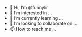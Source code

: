 - 👋 Hi, I’m @funnylir
- 👀 I’m interested in ...
- 🌱 I’m currently learning ...
- 💞️ I’m looking to collaborate on ...
- 📫 How to reach me ...

<!---
funnylir/funnylir is a ✨ special ✨ repository because its `README.md` (this file) appears on your GitHub profile.
You can click the Preview link to take a look at your changes.
--->
